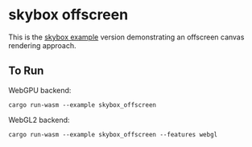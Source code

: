 # skybox offscreen

This is the [skybox example](../skybox/README.md) version demonstrating an offscreen canvas rendering approach.

## To Run
WebGPU backend:
```
cargo run-wasm --example skybox_offscreen
```
WebGL2 backend:
```
cargo run-wasm --example skybox_offscreen --features webgl
```
